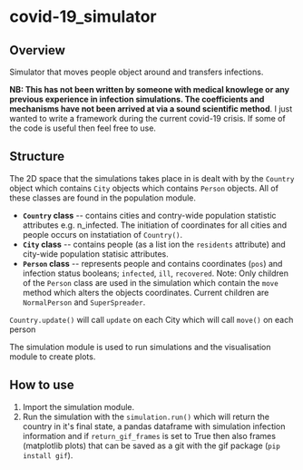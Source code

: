 # covid-19_simulator

## Overview
Simulator that moves people object around and transfers infections.

__NB: This has not been written by someone with medical knowlege or any previous experience in infection simulations. The coefficients and mechanisms have not been arrived at via a sound scientific method__. I just wanted to write a framework during the current covid-19 crisis. If some of the code is useful then feel free to use.

## Structure
The 2D space that the simulations takes place in is dealt with by the `Country` object which contains `City` objects which contains `Person` objects.  All of these classes are found in the population module.

* __`Country` class__ -- contains cities and contry-wide population statistic attributes e.g. n_infected.  The initiation of coordinates for all cities and people occurs on instatiation of `Country()`.
* __`City` class__ -- contains people (as a list ion the `residents` attribute) and city-wide population statisic attributes.
* __`Person` class__ -- represents people and contains coordinates (`pos`) and infection status booleans; `infected`, `ill`, `recovered`.  Note: Only children of the `Person` class are used in the simulation which contain the `move` method which alters the objects coordinates.  Current children are `NormalPerson` and `SuperSpreader`.

`Country.update()` will call `update` on each City which will call `move()` on each person

The simulation module is used to run simulations and the visualisation module to create plots.

## How to use
1. Import the simulation module.
1. Run the simulation with the `simulation.run()` which will return the country in it's final state, a pandas dataframe with simulation infection information and if `return_gif_frames` is set to True then also frames (matplotlib plots) that can be saved as a git with the gif package (`pip install gif`).
